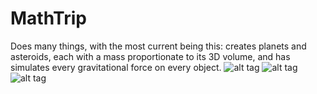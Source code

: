 # MathTrip
Does many things, with the most current being this: creates planets and asteroids, each with a mass proportionate to its 3D volume, and has simulates every gravitational force on every object.
![alt tag](https://raw.github.com/lukedottec/MathTrip/master/res/example1.png)
![alt tag](https://raw.github.com/lukedottec/MathTrip/master/res/example2.png)
![alt tag](https://raw.github.com/lukedottec/MathTrip/master/res/example3.png)
